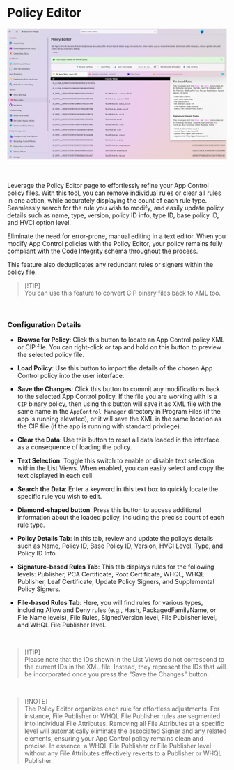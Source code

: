 # Policy Editor

<div align="center">

<img src="https://raw.githubusercontent.com/HotCakeX/.github/2f7f97e4924790c551b5d1b586771e605ab9c20a/Pictures/PNG%20and%20JPG/AppControl%20Manager%20page%20screenshots/Policy%20Editor.png" alt="AppControl Manager Application's Policy Editor Page">

</div>

<br>

<br>

Leverage the Policy Editor page to effortlessly refine your App Control policy files. With this tool, you can remove individual rules or clear all rules in one action, while accurately displaying the count of each rule type. Seamlessly search for the rule you wish to modify, and easily update policy details such as name, type, version, policy ID info, type ID, base policy ID, and HVCI option level.

Eliminate the need for error-prone, manual editing in a text editor. When you modify App Control policies with the Policy Editor, your policy remains fully compliant with the Code Integrity schema throughout the process.

This feature also deduplicates any redundant rules or signers within the policy file.

> [!TIP]\
> You can use this feature to convert CIP binary files back to XML too.

<br>

### Configuration Details

* **Browse for Policy**: Click this button to locate an App Control policy XML or CIP file. You can right-click or tap and hold on this button to preview the selected policy file.

* **Load Policy**: Use this button to import the details of the chosen App Control policy into the user interface.

* **Save the Changes**: Click this button to commit any modifications back to the selected App Control policy. If the file you are working with is a `CIP` binary policy, then using this button will save it as XML file with the same name in the `AppControl Manager` directory in Program Files (if the app is running elevated), or it will save the XML in the same location as the CIP file (if the app is running with standard privilege).

* **Clear the Data**: Use this button to reset all data loaded in the interface as a consequence of loading the policy.

* **Text Selection**: Toggle this switch to enable or disable text selection within the List Views. When enabled, you can easily select and copy the text displayed in each cell.

* **Search the Data**: Enter a keyword in this text box to quickly locate the specific rule you wish to edit.

* **Diamond-shaped button**: Press this button to access additional information about the loaded policy, including the precise count of each rule type.

* **Policy Details Tab**: In this tab, review and update the policy’s details such as Name, Policy ID, Base Policy ID, Version, HVCI Level, Type, and Policy ID Info.

* **Signature-based Rules Tab**: This tab displays rules for the following levels: Publisher, PCA Certificate, Root Certificate, WHQL, WHQL Publisher, Leaf Certificate, Update Policy Signers, and Supplemental Policy Signers.

* **File-based Rules Tab**: Here, you will find rules for various types, including Allow and Deny rules (e.g., Hash, PackagedFamilyName, or File Name levels), File Rules, SignedVersion level, File Publisher level, and WHQL File Publisher level.

<br>

> [!TIP]\
> Please note that the IDs shown in the List Views do not correspond to the current IDs in the XML file. Instead, they represent the IDs that will be incorporated once you press the "Save the Changes" button.

<br>

> [!NOTE]\
> The Policy Editor organizes each rule for effortless adjustments. For instance, File Publisher or WHQL File Publisher rules are segmented into individual File Attributes. Removing all File Attributes at a specific level will automatically eliminate the associated Signer and any related elements, ensuring your App Control policy remains clean and precise. In essence, a WHQL File Publisher or File Publisher level without any File Attributes effectively reverts to a Publisher or WHQL Publisher.

<br>

